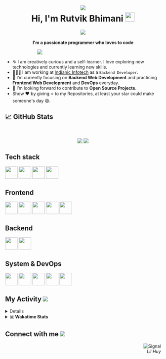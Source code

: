 <!-- Header -->
<h1 align="center">
<img src="https://mir-s3-cdn-cf.behance.net/project_modules/max_1200/6a99d0123750415.60f5531cae09e.gif" width="300">
<br>
Hi, I'm Rutvik Bhimani <img src="https://github.com/oHTGo/oHTGo/blob/main/images/hi.gif" width="30px" height="30px">
</h1>



<!-- Counter -->
<p align="center">
<img src="https://hits.seeyoufarm.com/api/count/incr/badge.svg?url=https%3A%2F%2Fgithub.com%2Frvb1211%2Fhit-counter&count_bg=%2379C83D&title_bg=%23555555&icon=&icon_color=%23E7E7E7&title=hits&edge_flat=false"/></p>



<p align="center">
<b>I'm a passionate programmer who loves to code</b>
</p>



<img align='right' src="https://github.com/oHTGo/oHTGo/blob/main/images/coding.gif" width="400">
<br>



- ♑ I am creatively curious and a self-learner. I love exploring new technologies and currently learning new skills.
- 👨🏻‍💻 I am working at [Indianic Infotech](https://www.indianic.com/) as a `Backend Developer`.
- 🌱 I’m currently focusing on **Backend Web Development** and practicing **Frontend Web Development** and **DevOps** everyday.
- 💬 I’m looking forward to contribute to **Open Source Projects**.
- Show ❤ by giving ⭐ to my Repositories, at least your star could make someone's day 😄.




## 📈 GitHub Stats
<br>
<p align="center">
<img width="48%" src="https://github-readme-stats.vercel.app/api?username=Balwant-Singh-Rathore&show_icons=true&theme=radical" />
<img width="48%" src="https://github-readme-streak-stats.herokuapp.com/?user=Balwant-Singh-Rathore&theme=radical" />
</p>




<h2>Tech stack</h2>
<code><img height="40" width="40" src="https://logowiki.net/uploads/logo/p/php-1.svg"></code>
<code><img height="40" width="40" src="https://github.com/oHTGo/oHTGo/blob/main/images/javascript.svg"></code>
<code><img height="40" width="40" src="https://github.com/oHTGo/oHTGo/blob/main/images/typescript.svg"></code>
<code><img height="40" width="40" src="https://icon-library.com/images/java-icon-png/java-icon-png-2.jpg"></code>



<h2>Frontend</h2>
<code><img height="40" width="40" src="https://github.com/oHTGo/oHTGo/blob/main/images/html.svg"></code>
<code><img height="40" width="40" src="https://github.com/oHTGo/oHTGo/blob/main/images/javascript.svg"></code>
<code><img height="40" width="40" src="https://github.com/oHTGo/oHTGo/blob/main/images/typescript.svg"></code>
<code><img height="40" width="40" src="https://github.com/oHTGo/oHTGo/blob/main/images/next.svg"></code>
<code><img height="40" width="40" src="https://cdn.worldvectorlogo.com/logos/angular-icon.svg"></code>



<h2>Backend</h2>
<code><img height="40" width="40" src="https://upload.wikimedia.org/wikipedia/commons/thumb/9/9a/Laravel.svg/1969px-Laravel.svg.png"></code>
<code><img height="40" width="40" src="https://github.com/oHTGo/oHTGo/blob/main/images/spring.svg"></code>



<h2>System & DevOps</h2>
<code><img height="40" width="40" src="https://github.com/oHTGo/oHTGo/blob/main/images/windows.svg"></code>
<code><img height="40" width="40" src="https://github.com/oHTGo/oHTGo/blob/main/images/linux.svg"></code>
<code><img height="40" width="40" src="https://github.com/oHTGo/oHTGo/blob/main/images/docker.svg"></code>
<code><img height="40" width="40" src="https://github.com/oHTGo/oHTGo/blob/main/images/nginx.svg"></code>
<code><img height="40" width="40" src="https://github.com/oHTGo/oHTGo/blob/main/images/pm2.svg"></code>




<!-- My Activity -->
<h2>My Activity <img src="https://github.com/oHTGo/oHTGo/blob/main/images/github-stats.gif" height="35px"></h2>
<details>
<b>⚡ GitHub Contribution</b></summary>
<br>
<p><img alt="Balwant's GitHub Contribution" src="https://github.com/oHTGo/oHTGo/blob/snake/snake.svg"/></p>
<br>
</details>
<details>
<summary><b>📊 Wakatime Stats</b></summary>
<br>

<!--START_SECTION:waka-->
![Code Time](http://img.shields.io/badge/Code%20Time-216%20hrs%2024%20mins-blue)



**I'm a Night 🦉**



```text
🌞 Morning 84 commits ████░░░░░░░░░░░░░░░░░░░░░ 17.83%
🌆 Daytime 145 commits ███████░░░░░░░░░░░░░░░░░░ 30.79%
🌃 Evening 194 commits ██████████░░░░░░░░░░░░░░░ 41.19%
🌙 Night 48 commits ██░░░░░░░░░░░░░░░░░░░░░░░ 10.19%



```



📅 **I'm Most Productive on Tuesday**



```text
Monday 73 commits ████░░░░░░░░░░░░░░░░░░░░░ 15.5%
Tuesday 86 commits ████░░░░░░░░░░░░░░░░░░░░░ 18.26%
Wednesday 74 commits ████░░░░░░░░░░░░░░░░░░░░░ 15.71%
Thursday 36 commits ██░░░░░░░░░░░░░░░░░░░░░░░ 7.64%
Friday 55 commits ███░░░░░░░░░░░░░░░░░░░░░░ 11.68%
Saturday 62 commits ███░░░░░░░░░░░░░░░░░░░░░░ 13.16%
Sunday 85 commits ████░░░░░░░░░░░░░░░░░░░░░ 18.05%



```



📊 **This Week I Spent My Time On**



```text
⌚︎ Time Zone: Asia/Ho_Chi_Minh



💬 Programming Languages:
Other 18 hrs 45 mins █████████████████░░░░░░░░ 69.59%
TypeScript 3 hrs 17 mins ███░░░░░░░░░░░░░░░░░░░░░░ 12.19%
CSS 2 hrs 45 mins ██░░░░░░░░░░░░░░░░░░░░░░░ 10.22%
Java 1 hr 6 mins █░░░░░░░░░░░░░░░░░░░░░░░░ 4.1%
JSON 24 mins ░░░░░░░░░░░░░░░░░░░░░░░░░ 1.49%



🔥 Editors:
Browser 18 hrs 2 mins ████████████████░░░░░░░░░ 66.94%
VS Code 7 hrs 48 mins ███████░░░░░░░░░░░░░░░░░░ 28.97%
NetBeans 1 hr 6 mins █░░░░░░░░░░░░░░░░░░░░░░░░ 4.09%



```



<!--END_SECTION:waka-->
</details>



<!-- Connection -->
<h2> Connect with me <img src="https://github.com/oHTGo/oHTGo/blob/main/images/handshake.gif" height="35px"></h2>
<p align="center">
</p>



<!-- Signal -->
<p align="right">
<img alt="Signal" height="25px" src="https://media.giphy.com/media/hlRzt8TxCNVcEZBt9w/giphy.gif">
<br>
<em>Lil Huy</em>
</p>
